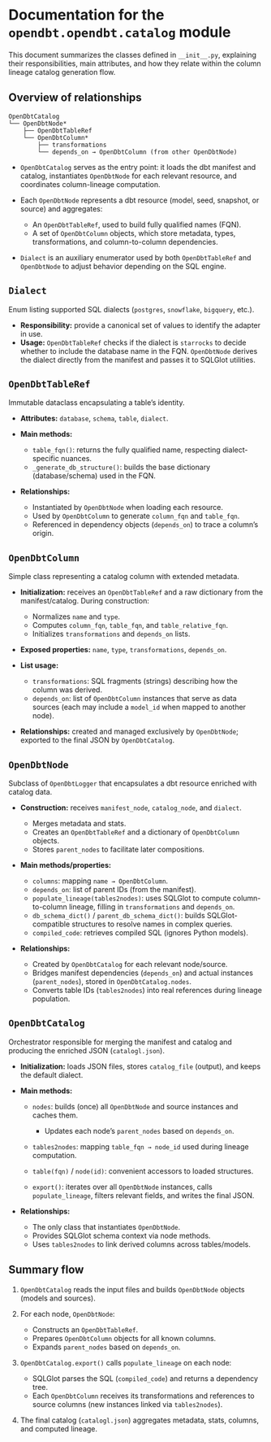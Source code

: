 # Documentation for the `opendbt.opendbt.catalog` module

This document summarizes the classes defined in `__init__.py`, explaining their responsibilities, main attributes, and how they relate within the column lineage catalog generation flow.

## Overview of relationships

```
OpenDbtCatalog
└── OpenDbtNode*
    ├── OpenDbtTableRef
    └── OpenDbtColumn*
        ├── transformations
        └── depends_on → OpenDbtColumn (from other OpenDbtNode)
```

* `OpenDbtCatalog` serves as the entry point: it loads the dbt manifest and catalog, instantiates `OpenDbtNode` for each relevant resource, and coordinates column-lineage computation.
* Each `OpenDbtNode` represents a dbt resource (model, seed, snapshot, or source) and aggregates:

  * An `OpenDbtTableRef`, used to build fully qualified names (FQN).
  * A set of `OpenDbtColumn` objects, which store metadata, types, transformations, and column-to-column dependencies.
* `Dialect` is an auxiliary enumerator used by both `OpenDbtTableRef` and `OpenDbtNode` to adjust behavior depending on the SQL engine.

## `Dialect`

Enum listing supported SQL dialects (`postgres`, `snowflake`, `bigquery`, etc.).

* **Responsibility:** provide a canonical set of values to identify the adapter in use.
* **Usage:** `OpenDbtTableRef` checks if the dialect is `starrocks` to decide whether to include the database name in the FQN. `OpenDbtNode` derives the dialect directly from the manifest and passes it to SQLGlot utilities.

## `OpenDbtTableRef`

Immutable dataclass encapsulating a table’s identity.

* **Attributes:** `database`, `schema`, `table`, `dialect`.
* **Main methods:**

  * `table_fqn()`: returns the fully qualified name, respecting dialect-specific nuances.
  * `_generate_db_structure()`: builds the base dictionary (database/schema) used in the FQN.
* **Relationships:**

  * Instantiated by `OpenDbtNode` when loading each resource.
  * Used by `OpenDbtColumn` to generate `column_fqn` and `table_fqn`.
  * Referenced in dependency objects (`depends_on`) to trace a column’s origin.

## `OpenDbtColumn`

Simple class representing a catalog column with extended metadata.

* **Initialization:** receives an `OpenDbtTableRef` and a raw dictionary from the manifest/catalog. During construction:

  * Normalizes `name` and `type`.
  * Computes `column_fqn`, `table_fqn`, and `table_relative_fqn`.
  * Initializes `transformations` and `depends_on` lists.
* **Exposed properties:** `name`, `type`, `transformations`, `depends_on`.
* **List usage:**

  * `transformations`: SQL fragments (strings) describing how the column was derived.
  * `depends_on`: list of `OpenDbtColumn` instances that serve as data sources (each may include a `model_id` when mapped to another node).
* **Relationships:** created and managed exclusively by `OpenDbtNode`; exported to the final JSON by `OpenDbtCatalog`.

## `OpenDbtNode`

Subclass of `OpenDbtLogger` that encapsulates a dbt resource enriched with catalog data.

* **Construction:** receives `manifest_node`, `catalog_node`, and `dialect`.

  * Merges metadata and stats.
  * Creates an `OpenDbtTableRef` and a dictionary of `OpenDbtColumn` objects.
  * Stores `parent_nodes` to facilitate later compositions.
* **Main methods/properties:**

  * `columns`: mapping `name → OpenDbtColumn`.
  * `depends_on`: list of parent IDs (from the manifest).
  * `populate_lineage(tables2nodes)`: uses SQLGlot to compute column-to-column lineage, filling in `transformations` and `depends_on`.
  * `db_schema_dict()` / `parent_db_schema_dict()`: builds SQLGlot-compatible structures to resolve names in complex queries.
  * `compiled_code`: retrieves compiled SQL (ignores Python models).
* **Relationships:**

  * Created by `OpenDbtCatalog` for each relevant node/source.
  * Bridges manifest dependencies (`depends_on`) and actual instances (`parent_nodes`), stored in `OpenDbtCatalog.nodes`.
  * Converts table IDs (`tables2nodes`) into real references during lineage population.

## `OpenDbtCatalog`

Orchestrator responsible for merging the manifest and catalog and producing the enriched JSON (`catalogl.json`).

* **Initialization:** loads JSON files, stores `catalog_file` (output), and keeps the default dialect.
* **Main methods:**

  * `nodes`: builds (once) all `OpenDbtNode` and source instances and caches them.

    * Updates each node’s `parent_nodes` based on `depends_on`.
  * `tables2nodes`: mapping `table_fqn → node_id` used during lineage computation.
  * `table(fqn)` / `node(id)`: convenient accessors to loaded structures.
  * `export()`: iterates over all `OpenDbtNode` instances, calls `populate_lineage`, filters relevant fields, and writes the final JSON.
* **Relationships:**

  * The only class that instantiates `OpenDbtNode`.
  * Provides SQLGlot schema context via node methods.
  * Uses `tables2nodes` to link derived columns across tables/models.

## Summary flow

1. `OpenDbtCatalog` reads the input files and builds `OpenDbtNode` objects (models and sources).
2. For each node, `OpenDbtNode`:

   * Constructs an `OpenDbtTableRef`.
   * Prepares `OpenDbtColumn` objects for all known columns.
   * Expands `parent_nodes` based on `depends_on`.
3. `OpenDbtCatalog.export()` calls `populate_lineage` on each node:

   * SQLGlot parses the SQL (`compiled_code`) and returns a dependency tree.
   * Each `OpenDbtColumn` receives its transformations and references to source columns (new instances linked via `tables2nodes`).
4. The final catalog (`catalogl.json`) aggregates metadata, stats, columns, and computed lineage.
